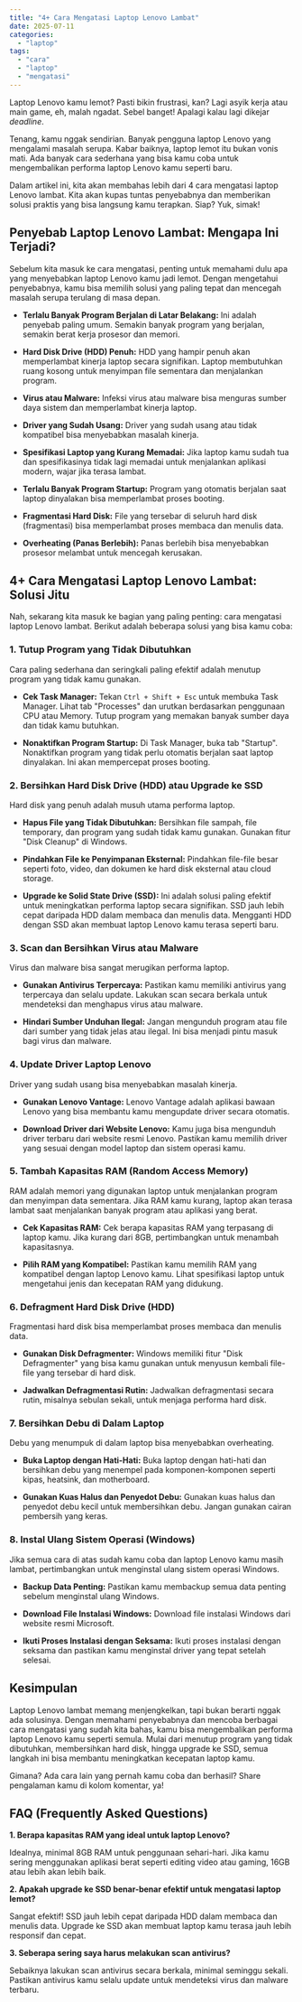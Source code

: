 ```yaml
---
title: "4+ Cara Mengatasi Laptop Lenovo Lambat"
date: 2025-07-11
categories: 
  - "laptop"
tags: 
  - "cara"
  - "laptop"
  - "mengatasi"
---
```


Laptop Lenovo kamu lemot? Pasti bikin frustrasi, kan? Lagi asyik kerja atau main game, eh, malah ngadat. Sebel banget! Apalagi kalau lagi dikejar _deadline_.

Tenang, kamu nggak sendirian. Banyak pengguna laptop Lenovo yang mengalami masalah serupa. Kabar baiknya, laptop lemot itu bukan vonis mati. Ada banyak cara sederhana yang bisa kamu coba untuk mengembalikan performa laptop Lenovo kamu seperti baru.

Dalam artikel ini, kita akan membahas lebih dari 4 cara mengatasi laptop Lenovo lambat. Kita akan kupas tuntas penyebabnya dan memberikan solusi praktis yang bisa langsung kamu terapkan. Siap? Yuk, simak!

## Penyebab Laptop Lenovo Lambat: Mengapa Ini Terjadi?

Sebelum kita masuk ke cara mengatasi, penting untuk memahami dulu apa yang menyebabkan laptop Lenovo kamu jadi lemot. Dengan mengetahui penyebabnya, kamu bisa memilih solusi yang paling tepat dan mencegah masalah serupa terulang di masa depan.

- **Terlalu Banyak Program Berjalan di Latar Belakang:** Ini adalah penyebab paling umum. Semakin banyak program yang berjalan, semakin berat kerja prosesor dan memori.
    
- **Hard Disk Drive (HDD) Penuh:** HDD yang hampir penuh akan memperlambat kinerja laptop secara signifikan. Laptop membutuhkan ruang kosong untuk menyimpan file sementara dan menjalankan program.
    
- **Virus atau Malware:** Infeksi virus atau malware bisa menguras sumber daya sistem dan memperlambat kinerja laptop.
    
- **Driver yang Sudah Usang:** Driver yang sudah usang atau tidak kompatibel bisa menyebabkan masalah kinerja.
    
- **Spesifikasi Laptop yang Kurang Memadai:** Jika laptop kamu sudah tua dan spesifikasinya tidak lagi memadai untuk menjalankan aplikasi modern, wajar jika terasa lambat.
    
- **Terlalu Banyak Program Startup:** Program yang otomatis berjalan saat laptop dinyalakan bisa memperlambat proses booting.
    
- **Fragmentasi Hard Disk:** File yang tersebar di seluruh hard disk (fragmentasi) bisa memperlambat proses membaca dan menulis data.
    
- **Overheating (Panas Berlebih):** Panas berlebih bisa menyebabkan prosesor melambat untuk mencegah kerusakan.
    

## 4+ Cara Mengatasi Laptop Lenovo Lambat: Solusi Jitu

Nah, sekarang kita masuk ke bagian yang paling penting: cara mengatasi laptop Lenovo lambat. Berikut adalah beberapa solusi yang bisa kamu coba:

### 1\. Tutup Program yang Tidak Dibutuhkan

Cara paling sederhana dan seringkali paling efektif adalah menutup program yang tidak kamu gunakan.

- **Cek Task Manager:** Tekan `Ctrl + Shift + Esc` untuk membuka Task Manager. Lihat tab "Processes" dan urutkan berdasarkan penggunaan CPU atau Memory. Tutup program yang memakan banyak sumber daya dan tidak kamu butuhkan.
    
- **Nonaktifkan Program Startup:** Di Task Manager, buka tab "Startup". Nonaktifkan program yang tidak perlu otomatis berjalan saat laptop dinyalakan. Ini akan mempercepat proses booting.
    

### 2\. Bersihkan Hard Disk Drive (HDD) atau Upgrade ke SSD

Hard disk yang penuh adalah musuh utama performa laptop.

- **Hapus File yang Tidak Dibutuhkan:** Bersihkan file sampah, file temporary, dan program yang sudah tidak kamu gunakan. Gunakan fitur "Disk Cleanup" di Windows.
    
- **Pindahkan File ke Penyimpanan Eksternal:** Pindahkan file-file besar seperti foto, video, dan dokumen ke hard disk eksternal atau cloud storage.
    
- **Upgrade ke Solid State Drive (SSD):** Ini adalah solusi paling efektif untuk meningkatkan performa laptop secara signifikan. SSD jauh lebih cepat daripada HDD dalam membaca dan menulis data. Mengganti HDD dengan SSD akan membuat laptop Lenovo kamu terasa seperti baru.
    

### 3\. Scan dan Bersihkan Virus atau Malware

Virus dan malware bisa sangat merugikan performa laptop.

- **Gunakan Antivirus Terpercaya:** Pastikan kamu memiliki antivirus yang terpercaya dan selalu update. Lakukan scan secara berkala untuk mendeteksi dan menghapus virus atau malware.
    
- **Hindari Sumber Unduhan Ilegal:** Jangan mengunduh program atau file dari sumber yang tidak jelas atau ilegal. Ini bisa menjadi pintu masuk bagi virus dan malware.
    

### 4\. Update Driver Laptop Lenovo

Driver yang sudah usang bisa menyebabkan masalah kinerja.

- **Gunakan Lenovo Vantage:** Lenovo Vantage adalah aplikasi bawaan Lenovo yang bisa membantu kamu mengupdate driver secara otomatis.
    
- **Download Driver dari Website Lenovo:** Kamu juga bisa mengunduh driver terbaru dari website resmi Lenovo. Pastikan kamu memilih driver yang sesuai dengan model laptop dan sistem operasi kamu.
    

### 5\. Tambah Kapasitas RAM (Random Access Memory)

RAM adalah memori yang digunakan laptop untuk menjalankan program dan menyimpan data sementara. Jika RAM kamu kurang, laptop akan terasa lambat saat menjalankan banyak program atau aplikasi yang berat.

- **Cek Kapasitas RAM:** Cek berapa kapasitas RAM yang terpasang di laptop kamu. Jika kurang dari 8GB, pertimbangkan untuk menambah kapasitasnya.
    
- **Pilih RAM yang Kompatibel:** Pastikan kamu memilih RAM yang kompatibel dengan laptop Lenovo kamu. Lihat spesifikasi laptop untuk mengetahui jenis dan kecepatan RAM yang didukung.
    

### 6\. Defragment Hard Disk Drive (HDD)

Fragmentasi hard disk bisa memperlambat proses membaca dan menulis data.

- **Gunakan Disk Defragmenter:** Windows memiliki fitur "Disk Defragmenter" yang bisa kamu gunakan untuk menyusun kembali file-file yang tersebar di hard disk.
    
- **Jadwalkan Defragmentasi Rutin:** Jadwalkan defragmentasi secara rutin, misalnya sebulan sekali, untuk menjaga performa hard disk.
    

### 7\. Bersihkan Debu di Dalam Laptop

Debu yang menumpuk di dalam laptop bisa menyebabkan overheating.

- **Buka Laptop dengan Hati-Hati:** Buka laptop dengan hati-hati dan bersihkan debu yang menempel pada komponen-komponen seperti kipas, heatsink, dan motherboard.
    
- **Gunakan Kuas Halus dan Penyedot Debu:** Gunakan kuas halus dan penyedot debu kecil untuk membersihkan debu. Jangan gunakan cairan pembersih yang keras.
    

### 8\. Instal Ulang Sistem Operasi (Windows)

Jika semua cara di atas sudah kamu coba dan laptop Lenovo kamu masih lambat, pertimbangkan untuk menginstal ulang sistem operasi Windows.

- **Backup Data Penting:** Pastikan kamu membackup semua data penting sebelum menginstal ulang Windows.
    
- **Download File Instalasi Windows:** Download file instalasi Windows dari website resmi Microsoft.
    
- **Ikuti Proses Instalasi dengan Seksama:** Ikuti proses instalasi dengan seksama dan pastikan kamu menginstal driver yang tepat setelah selesai.
    

## Kesimpulan

Laptop Lenovo lambat memang menjengkelkan, tapi bukan berarti nggak ada solusinya. Dengan memahami penyebabnya dan mencoba berbagai cara mengatasi yang sudah kita bahas, kamu bisa mengembalikan performa laptop Lenovo kamu seperti semula. Mulai dari menutup program yang tidak dibutuhkan, membersihkan hard disk, hingga upgrade ke SSD, semua langkah ini bisa membantu meningkatkan kecepatan laptop kamu.

Gimana? Ada cara lain yang pernah kamu coba dan berhasil? Share pengalaman kamu di kolom komentar, ya!

## FAQ (Frequently Asked Questions)

**1\. Berapa kapasitas RAM yang ideal untuk laptop Lenovo?**

Idealnya, minimal 8GB RAM untuk penggunaan sehari-hari. Jika kamu sering menggunakan aplikasi berat seperti editing video atau gaming, 16GB atau lebih akan lebih baik.

**2\. Apakah upgrade ke SSD benar-benar efektif untuk mengatasi laptop lemot?**

Sangat efektif! SSD jauh lebih cepat daripada HDD dalam membaca dan menulis data. Upgrade ke SSD akan membuat laptop kamu terasa jauh lebih responsif dan cepat.

**3\. Seberapa sering saya harus melakukan scan antivirus?**

Sebaiknya lakukan scan antivirus secara berkala, minimal seminggu sekali. Pastikan antivirus kamu selalu update untuk mendeteksi virus dan malware terbaru.

